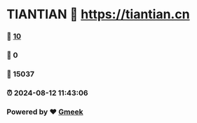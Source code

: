 # TIANTIAN :link: https://tiantian.cn 
### :page_facing_up: [10](https://tiantian.cn/tag.html) 
### :speech_balloon: 0 
### :hibiscus: 15037 
### :alarm_clock: 2024-08-12 11:43:06 
### Powered by :heart: [Gmeek](https://github.com/Meekdai/Gmeek)
